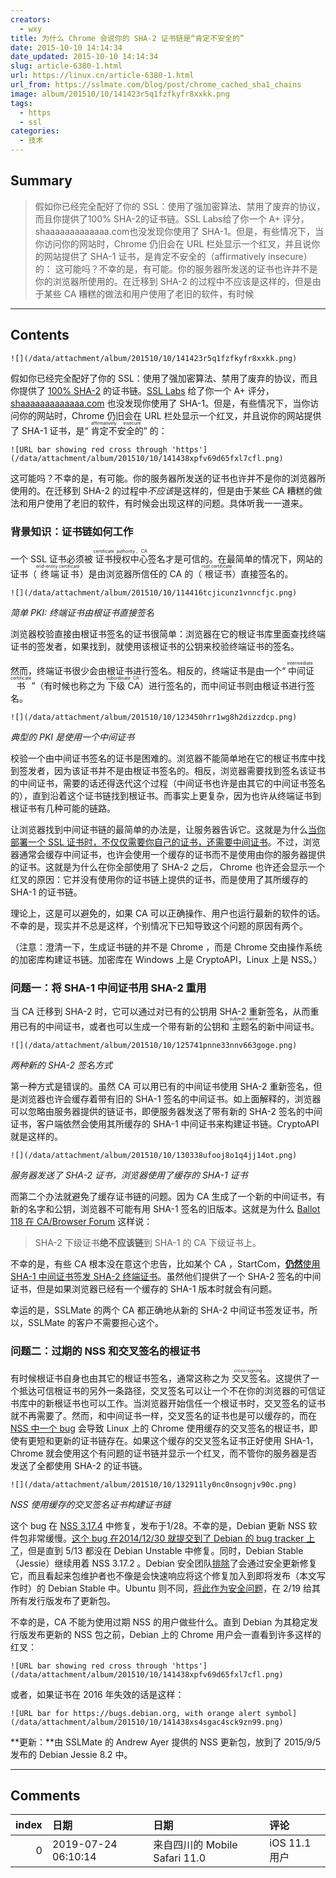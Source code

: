 ```yaml
---
creators:
  - wxy
title: 为什么 Chrome 会说你的 SHA-2 证书链是“肯定不安全的”
date: 2015-10-10 14:14:34
date_updated: 2015-10-10 14:14:34
slug: article-6380-1.html
url: https://linux.cn/article-6380-1.html
url_from: https://sslmate.com/blog/post/chrome_cached_sha1_chains
image: album/201510/10/141423r5q1fzfkyfr8xxkk.png
tags:
  - https
  - ssl
categories:
  - 技术
---
```


## Summary

> 假如你已经完全配好了你的 SSL：使用了强加密算法、禁用了废弃的协议，而且你提供了100% SHA-2的证书链。SSL Labs给了你一个 A+ 评分，shaaaaaaaaaaaaa.com也没发现你使用了 SHA-1。但是，有些情况下，当你访问你的网站时，Chrome 仍旧会在 URL 栏处显示一个红叉，并且说你的网站提供了 SHA-1 证书，是肯定不安全的（affirmatively insecure） 的：  这可能吗？不幸的是，有可能。你的服务器所发送的证书也许并不是你的浏览器所使用的。在迁移到 SHA-2 的过程中不应该是这样的，但是由于某些 CA 糟糕的做法和用户使用了老旧的软件，有时候

***

<!-- more -->

## Contents

`![](/data/attachment/album/201510/10/141423r5q1fzfkyfr8xxkk.png)`

假如你已经完全配好了你的 SSL：使用了强加密算法、禁用了废弃的协议，而且你提供了 [100% SHA-2](http://googleonlinesecurity.blogspot.com/2014/09/gradually-sunsetting-sha-1.html) 的证书链。[SSL Labs](https://www.ssllabs.com/) 给了你一个 A+ 评分，[shaaaaaaaaaaaaa.com](https://shaaaaaaaaaaaaa.com/) 也没发现你使用了 SHA-1。但是，有些情况下，当你访问你的网站时，Chrome 仍旧会在 URL 栏处显示一个红叉，并且说你的网站提供了 SHA-1 证书，是“<ruby> 肯定不安全的 <rp>  （ </rp> <rt>  affirmatively insecure </rt> <rp>  ） </rp></ruby>” 的：

`![URL bar showing red cross through 'https'](/data/attachment/album/201510/10/141438xpfv69d65fxl7cfl.png)`

这可能吗？不幸的是，有可能。你的服务器所发送的证书也许并不是你的浏览器所使用的。在迁移到 SHA-2 的过程中*不应该*是这样的，但是由于某些 CA 糟糕的做法和用户使用了老旧的软件，有时候会出现这样的问题。具体听我一一道来。

### 背景知识：证书链如何工作

一个 SSL 证书必须被<ruby> 证书授权中心 <rp>  （ </rp> <rt>  certificate authority，CA </rt> <rp>  ） </rp></ruby>签名才是可信的。在最简单的情况下，网站的证书（<ruby> 终端证书 <rp>  （ </rp> <rt>  end-entity certificate </rt> <rp>  ） </rp></ruby>）是由浏览器所信任的 CA 的（<ruby> 根证书 <rp>  （ </rp> <rt>  root certificate </rt> <rp>  ） </rp></ruby>）直接签名的。

`![](/data/attachment/album/201510/10/114416tcjicunz1vnncfjc.png)`

*简单 PKI: 终端证书由根证书直接签名*

浏览器校验直接由根证书签名的证书很简单：浏览器在它的根证书库里面查找终端证书的签发者，如果找到，就使用该根证书的公钥来校验终端证书的签名。

然而，终端证书很少会由根证书进行签名。相反的，终端证书是由一个“<ruby> 中间证书 <rp>  （ </rp> <rt>  intermediate certificate </rt> <rp>  ） </rp></ruby>”（有时候也称之为<ruby> 下级 CA <rp>  （ </rp> <rt>  subordinate CA </rt> <rp>  ） </rp></ruby>）进行签名的，而中间证书则由根证书进行签名。

`![](/data/attachment/album/201510/10/123450hrr1wg8h2dizzdcp.png)`

*典型的 PKI 是使用一个中间证书*

校验一个由中间证书签名的证书是困难的。浏览器不能简单地在它的根证书库中找到签发者，因为该证书并不是由根证书签名的。相反，浏览器需要找到签名该证书的中间证书，需要的话还得迭代这个过程（中间证书也许是由其它的中间证书签名的），直到沿着这个证书链找到根证书。而事实上更复杂，因为也许从终端证书到根证书有几种可能的链路。

让浏览器找到中间证书链的最简单的办法是，让服务器告诉它。这就是为什么[当你部署一个 SSL 证书时，不仅仅需要你自己的证书，还需要中间证书](https://whatsmychaincert.com/)。不过，浏览器通常会缓存中间证书，也许会使用一个缓存的证书而不是使用由你的服务器提供的证书。这就是为什么在你全部使用了 SHA-2 之后， Chrome 也许还会显示一个红叉的原因：它并没有使用你的证书链上提供的证书，而是使用了其所缓存的 SHA-1 的证书链。 

理论上，这是可以避免的，如果 CA 可以正确操作、用户也运行最新的软件的话。不幸的是，现实并不总是这样，个别情况下已知导致这个问题的原因有两个。

（注意：澄清一下，生成证书链的并不是 Chrome ，而是 Chrome 交由操作系统的加密库构建证书链。加密库在 Windows 上是 CryptoAPI，Linux 上是 NSS。）

### 问题一：将 SHA-1 中间证书用 SHA-2 重用

当 CA 迁移到 SHA-2 时，它可以通过对已有的公钥用 SHA-2 重新签名，从而重用已有的中间证书，或者也可以生成一个带有新的公钥和<ruby> 主题名 <rp>  （ </rp> <rt>  subject name </rt> <rp>  ） </rp></ruby>的新中间证书。

`![](/data/attachment/album/201510/10/125741pnne33nnv663goge.png)`

*两种新的 SHA-2 签名方式*

第一种方式是错误的。虽然 CA 可以用已有的中间证书使用 SHA-2 重新签名，但是浏览器也许会缓存着带有旧的 SHA-1 签名的中间证书。如上面解释的，浏览器可以忽略由服务器提供的链证书，即便服务器发送了带有新的 SHA-2 签名的中间证书，客户端依然会使用其所缓存的 SHA-1 中间证书来构建证书链。CryptoAPI 就是这样的。

`![](/data/attachment/album/201510/10/130338ufooj8o1q4jj14ot.png)`

*服务器发送了 SHA-2 证书，浏览器使用了缓存的 SHA-1 证书*

而第二个办法就避免了缓存证书链的问题。因为 CA 生成了一个新的中间证书，有新的名字和公钥，浏览器不可能有用 SHA-1 签名的旧版本。这就是为什么 [Ballot 118 在 CA/Browser Forum](https://cabforum.org/2014/10/16/ballot-118-sha-1-sunset/) 这样说：

> 
> SHA-2 下级证书**绝不应该链**到 SHA-1 的 CA 下级证书上。
> 
> 
> 

不幸的是，有些 CA 根本没在意这个忠告，比如某个 CA ，StartCom，[**仍然**使用 SHA-1 中间证书签发 SHA-2 终端证书](https://forum.startcom.org/viewtopic.php?f=15&t=15929&st=0&sk=t&sd=a)。虽然他们提供了一个 SHA-2 签名的中间证书，但是如果浏览器已经有一个缓存的 SHA-1 版本时就会有问题。

幸运的是，SSLMate 的两个 CA 都正确地从新的 SHA-2 中间证书签发证书，所以，SSLMate 的客户不需要担心这个。

### 问题二：过期的 NSS 和交叉签名的根证书

有时候根证书自身也由其它的根证书签名，通常这称之为<ruby> 交叉签名 <rp>  （ </rp> <rt>  cross-signing </rt> <rp>  ） </rp></ruby>。这提供了一个抵达可信根证书的另外一条路径，交叉签名可以让一个不在你的浏览器的可信证书库中的新根证书也可以工作。当浏览器开始信任一个根证书时，交叉签名的证书就不再需要了。然而，和中间证书一样，交叉签名的证书也是可以缓存的，而在 [NSS 中一个 bug](https://bugzilla.mozilla.org/show_bug.cgi?id=1112461) 会导致 Linux 上的 Chrome 使用缓存的交叉签名的根证书，即使有更短和更新的证书链存在。如果这个缓存的交叉签名证书正好使用 SHA-1，Chrome 就会使用这个有问题的证书链并显示一个红叉，而不管你的服务器是否发送了全都使用 SHA-2 的证书链。

`![](/data/attachment/album/201510/10/132911ly0nc0nsognjv90c.png)`

*NSS 使用缓存的交叉签名证书构建证书链*

这个 bug 在 [NSS 3.17.4](https://developer.mozilla.org/en-US/docs/Mozilla/Projects/NSS/NSS_3.17.4_release_notes) 中修复，发布于1/28。不幸的是，Debian 更新 NSS 软件包非常缓慢。[这个 bug 在2014/12/30 就提交到了 Debian 的 bug tracker 上了](https://bugs.debian.org/cgi-bin/bugreport.cgi?bug=774195)，但是直到 5/13 都没在 Debian Unstable 中修复。同时，Debian Stable （Jessie）继续用着 NSS 3.17.2 。Debian 安全团队[排除](https://bugs.debian.org/cgi-bin/bugreport.cgi?bug=774195#51)了会通过安全更新修复它，而且看起来包维护者也不像是会快速响应将这个修复加入到即将发布（本文写作时）的 Debian Stable 中。Ubuntu 则不同，[将此作为安全问题](https://bugs.launchpad.net/ubuntu/+source/nss/+bug/1423031)，在 2/19 给其所有发行版发布了更新包。

不幸的是，CA 不能为使用过期 NSS 的用户做些什么。直到 Debian 为其稳定发行版发布更新的 NSS 包之前，Debian 上的 Chrome 用户会一直看到许多这样的红叉：

`![URL bar showing red cross through 'https'](/data/attachment/album/201510/10/141438xpfv69d65fxl7cfl.png)`

或者，如果证书在 2016 年失效的话是这样：

`![URL bar for https://bugs.debian.org, with orange alert symbol](/data/attachment/album/201510/10/141438xs4sgac4sck9zn99.png)`

**更新：**由 SSLMate 的 Andrew Ayer 提供的 NSS 更新包，放到了 2015/9/5 发布的 Debian Jessie 8.2 中。

***

## Comments

|   index | 日期                | 日期                                        | 评论                                                                                                                                                                                                                                                      |
|--------:|:--------------------|:--------------------------------------------|:----------------------------------------------------------------------------------------------------------------------------------------------------------------------------------------------------------------------------------------------------------|
|       0 | 2019-07-24 06:10:14 | 来自四川的 Mobile Safari 11.0|iOS 11.1 用户 | 很明显这是你的误解你似乎忘了PKI里面还有OCSP和CRL的存在。合格的证书颁发机构，中间CA更新的话，会吊销上一张中间CA，使其不再生效，并公布在CRL中。如果说你的浏览器一直使用缓存证书，得到的就会是中间CA被吊销而导致的无法验证，该证书已被吊销。中间CA不被信任。 |
